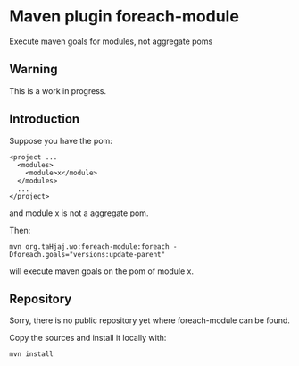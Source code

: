 # Maven plugin foreach-module
Execute maven goals for modules, not aggregate poms

## Warning

This is a work in progress.

## Introduction

Suppose you have the pom:

```
<project ...
  <modules>
    <module>x</module>
  </modules>
  ...
</project>
```

and module x is not a aggregate pom.

Then:

```
mvn org.taHjaj.wo:foreach-module:foreach -Dforeach.goals="versions:update-parent"
```

will execute maven goals on the pom of module x.

## Repository

Sorry, there is no public repository yet where foreach-module can be found.

Copy the sources and install it locally with:

```
mvn install
```

